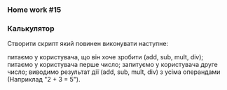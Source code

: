 ### Home work #15
### Калькулятор
Створити скрипт який повинен виконувати наступне:

питаємо у користувача, що він хоче зробити (add, sub, mult, div);
питаємо у користувача перше число;
запитуємо у користувача друге число;
виводимо результат дії (add, sub, mult, div) з усіма операндами (Наприклад "2 + 3 = 5").